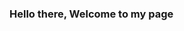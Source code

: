 ### Hello there, Welcome to my page

<!--
**AdeyemiLucy/AdeyemiLucy** is a ✨ _special_ ✨ repository because its `README.md` (this file) appears on your GitHub profile.

Here are some ideas to get you started:

- 🔭 I’m currently working on building my skills in data analysis
- 🌱 I’m currently learning SQL,python and data visualization in tableau
- 👯 I’m looking to collaborate on everything data and projects
- 💬 Ask me about my learning journey
- 📫 How to reach me: https://twitter.com/mamazfavourite
- 😄 Pronouns:She/Her
- ⚡ I love watching movies,dancing and solving puzzles
-->

